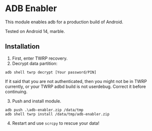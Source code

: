 # ADB Enabler
This module enables adb for a production build of Android.

Tested on Android 14, marble.

## Installation
1. First, enter TWRP recovery.
2. Decrypt data partition:
```shell
adb shell twrp decrypt [Your password/PIN]
```
If it said that you are not authenticated, then you might not be in TWRP currently, or your TWRP adbd build is not userdebug. Correct it before continuing.

3. Push and install module.
```shell
adb push .\adb-enabler.zip /data/tmp
adb shell twrp install /data/tmp/adb-enabler.zip
```

4. Restart and use `scrcpy` to rescue your data!
